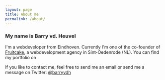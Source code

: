 ```yaml
---
layout: page
title: About me
permalink: /about/
---
```


### My name is Barry vd. Heuvel

I'm a webdeveloper from Eindhoven. Currently I'm one of the co-founder of [Fruitcake](https://fruitcake.nl), a webdevelopment agency in Sint-Oedenrode (NL). 
You can find my portfolio on 

If you like to contact me, feel free to send me an email or send me a message on Twitter: [@barryvdh](https://twitter.com/barryvdh)
